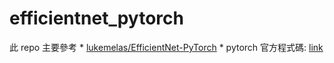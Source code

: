 # efficientnet_pytorch

此 repo 主要參考
    * [lukemelas/EfficientNet-PyTorch](https://github.com/lukemelas/EfficientNet-PyTorch)
    * pytorch 官方程式碼: [link](https://pytorch.org/tutorials/beginner/finetuning_torchvision_models_tutorial.html)